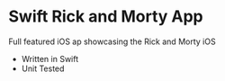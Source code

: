 # Swift Rick and Morty App

Full featured iOS ap showcasing the Rick and Morty iOS

- Written in Swift
- Unit Tested